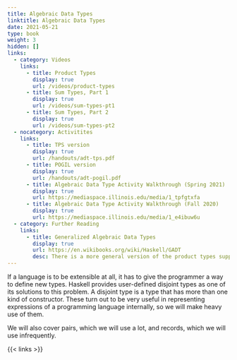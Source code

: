 ```yaml
---
title: Algebraic Data Types
linktitle: Algebraic Data Types
date: 2021-05-21
type: book
weight: 3
hidden: []
links:
  - category: Videos
    links:
      - title: Product Types
        display: true
        url: /videos/product-types
      - title: Sum Types, Part 1
        display: true
        url: /videos/sum-types-pt1
      - title: Sum Types, Part 2
        display: true
        url: /videos/sum-types-pt2
  - nocategory: Activitites
    links:
      - title: TPS version
        display: true
        url: /handouts/adt-tps.pdf
      - title: POGIL version
        display: true
        url: /handouts/adt-pogil.pdf
      - title: Algebraic Data Type Activity Walkthrough (Spring 2021)
        display: true
        url: https://mediaspace.illinois.edu/media/1_tpfgtxfa
      - title: Algebraic Data Type Activity Walkthrough (Fall 2020)
        display: true
        url: https://mediaspace.illinois.edu/media/1_e4ibuw6u
  - category: Further Reading
    links:
      - title: Generalized Algebraic Data Types
        display: true
        url: https://en.wikibooks.org/wiki/Haskell/GADT
        desc: There is a more general version of the product types supported by the language.  They are more powerful than the types we will use in class, and you may find them useful in your own programming.
---
```


If a language is to be extensible at all, it has to give the programmer a way to define new types.
<Sc>Haskell</Sc> provides user-defined disjoint types as one of its solutions to this problem.  A disjoint
type is a type that has more than one kind of constructor.  These turn out to be very useful in
representing expressions of a programming language internally, so we will make heavy use of them.

We will also cover pairs, which we will use a lot, and records, which we will use infrequently.

{{< links >}}

